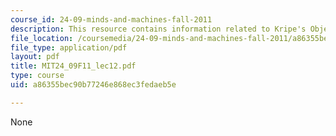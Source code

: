 ```yaml
---
course_id: 24-09-minds-and-machines-fall-2011
description: This resource contains information related to Kripe's Objection.
file_location: /coursemedia/24-09-minds-and-machines-fall-2011/a86355bec90b77246e868ec3fedaeb5e_MIT24_09F11_lec12.pdf
file_type: application/pdf
layout: pdf
title: MIT24_09F11_lec12.pdf
type: course
uid: a86355bec90b77246e868ec3fedaeb5e

---
```

None